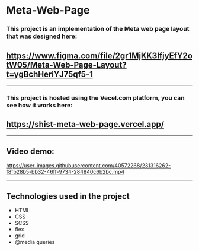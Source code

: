 # Meta-Web-Page

### This project is an implementation of the Meta web page layout that was designed here:

## https://www.figma.com/file/2gr1MjKK3lfjyEfY2otW05/Meta-Web-Page-Layout?t=ygBchHeriYJ75qf5-1

---

### This project is hosted using the Vecel.com platform, you can see how it works here:

## https://shist-meta-web-page.vercel.app/

---

## Video demo:

https://user-images.githubusercontent.com/40572268/231316262-f8fb28b5-bb32-46ff-9734-284840c6b2bc.mp4

---

## Technologies used in the project

- HTML
- CSS
- SCSS
- flex
- grid
- @media queries
